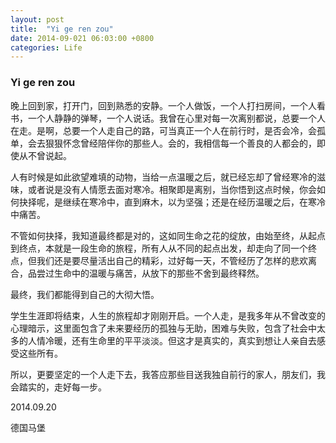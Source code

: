 ```yaml
---
layout: post
title:  "Yi ge ren zou"
date: 2014-09-021 06:03:00 +0800
categories: Life
---
```




### Yi ge ren zou



晚上回到家，打开门，回到熟悉的安静。一个人做饭，一个人打扫房间，一个人看书，一个人静静的弹琴，一个人说话。我曾在心里对每一次离别都说，总要一个人在走。是啊，总要一个人走自己的路，可当真正一个人在前行时，是否会冷，会孤单，会去狠狠怀念曾经陪伴你的那些人。会的，我相信每一个善良的人都会的，即使从不曾说起。



人有时候是如此欲望难填的动物，当给一点温暖之后，就已经忘却了曾经寒冷的滋味，或者说是没有人情愿去面对寒冷。相聚即是离别，当你悟到这点时候，你会如何抉择呢，是继续在寒冷中，直到麻木，以为坚强；还是在经历温暖之后，在寒冷中痛苦。



不管如何抉择，我知道最终都是对的，这如同生命之花的绽放，由始至终，从起点到终点，本就是一段生命的旅程，所有人从不同的起点出发，却走向了同一个终点，但我们还是要尽量活出自己的精彩，过好每一天，不管经历了怎样的悲欢离合，品尝过生命中的温暖与痛苦，从放下的那些不舍到最终释然。



最终，我们都能得到自己的大彻大悟。



学生生涯即将结束，人生的旅程却才刚刚开启。一个人走，是我多年从不曾改变的心理暗示，这里面包含了未来要经历的孤独与无助，困难与失败，包含了社会中太多的人情冷暖，还有生命里的平平淡淡。但这才是真实的，真实到想让人亲自去感受这些所有。



所以，更要坚定的一个人走下去，我答应那些目送我独自前行的家人，朋友们，我会踏实的，走好每一步。



2014.09.20

德国马堡